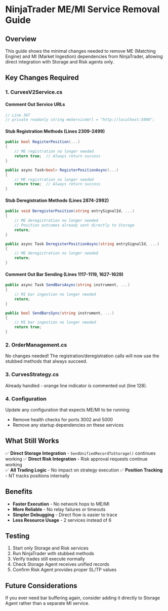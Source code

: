 # NinjaTrader ME/MI Service Removal Guide

## Overview
This guide shows the minimal changes needed to remove ME (Matching Engine) and MI (Market Ingestion) dependencies from NinjaTrader, allowing direct integration with Storage and Risk agents only.

## Key Changes Required

### 1. CurvesV2Service.cs

#### Comment Out Service URLs
```csharp
// Line 367
// private readonly string meServiceUrl = "http://localhost:5000";
```

#### Stub Registration Methods (Lines 2309-2499)
```csharp
public bool RegisterPosition(...)
{
    // ME registration no longer needed
    return true;  // Always return success
}

public async Task<bool> RegisterPositionAsync(...)
{
    // ME registration no longer needed
    return true;  // Always return success
}
```

#### Stub Deregistration Methods (Lines 2874-2992)
```csharp
public void DeregisterPosition(string entrySignalId, ...)
{
    // ME deregistration no longer needed
    // Position outcomes already sent directly to Storage
    return;
}

public async Task DeregisterPositionAsync(string entrySignalId, ...)
{
    // ME deregistration no longer needed
    return;
}
```

#### Comment Out Bar Sending (Lines 1117-1119, 1627-1629)
```csharp
public async Task SendBarsAsync(string instrument, ...)
{
    // MI bar ingestion no longer needed
    return;
}

public bool SendBarsSync(string instrument, ...)
{
    // MI bar ingestion no longer needed
    return true;
}
```

### 2. OrderManagement.cs

No changes needed! The registration/deregistration calls will now use the stubbed methods that always succeed.

### 3. CurvesStrategy.cs

Already handled - orange line indicator is commented out (line 128).

### 4. Configuration

Update any configuration that expects ME/MI to be running:
- Remove health checks for ports 3002 and 5000
- Remove any startup dependencies on these services

## What Still Works

✅ **Direct Storage Integration** - `SendUnifiedRecordToStorage()` continues working
✅ **Direct Risk Integration** - Risk approval requests continue working  
✅ **All Trading Logic** - No impact on strategy execution
✅ **Position Tracking** - NT tracks positions internally

## Benefits

- **Faster Execution** - No network hops to ME/MI
- **More Reliable** - No relay failures or timeouts
- **Simpler Debugging** - Direct flow is easier to trace
- **Less Resource Usage** - 2 services instead of 6

## Testing

1. Start only Storage and Risk services
2. Run NinjaTrader with stubbed methods
3. Verify trades still execute normally
4. Check Storage Agent receives unified records
5. Confirm Risk Agent provides proper SL/TP values

## Future Considerations

If you ever need bar buffering again, consider adding it directly to Storage Agent rather than a separate MI service.